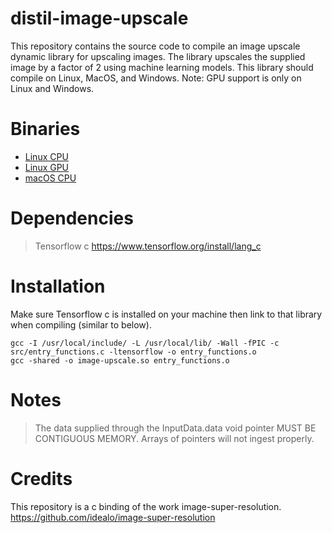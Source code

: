 # distil-image-upscale

This repository contains the source code to compile an image upscale dynamic library for upscaling images. The library upscales the supplied image by a factor of 2 using machine learning models. This library should compile on Linux, MacOS, and Windows. Note: GPU support is only on Linux and Windows.

# Binaries
<ul>
  <li><a href="./product/download.html">Linux CPU</a></li>  
  <li><a href="./product/download.html">Linux GPU</a></li>  
  <li><a href="./product/download.html">macOS CPU</a></li> 
</ul>

# Dependencies

> Tensorflow c
> https://www.tensorflow.org/install/lang_c

# Installation

Make sure Tensorflow c is installed on your machine then link to that library when compiling (similar to below).

```console
gcc -I /usr/local/include/ -L /usr/local/lib/ -Wall -fPIC -c src/entry_functions.c -ltensorflow -o entry_functions.o
gcc -shared -o image-upscale.so entry_functions.o
```
# Notes
> The data supplied through the InputData.data void pointer MUST BE CONTIGUOUS MEMORY. Arrays of pointers will not ingest properly.
# Credits

This repository is a c binding of the work image-super-resolution.
https://github.com/idealo/image-super-resolution
